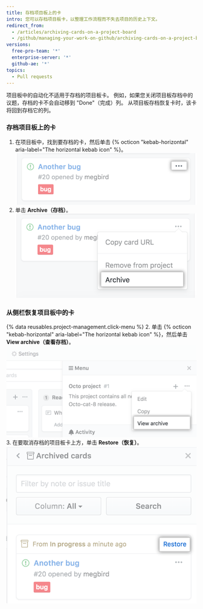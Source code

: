```yaml
---
title: 存档项目板上的卡
intro: 您可以存档项目板卡，以整理工作流程而不失去项目的历史上下文。
redirect_from:
  - /articles/archiving-cards-on-a-project-board
  - /github/managing-your-work-on-github/archiving-cards-on-a-project-board
versions:
  free-pro-team: '*'
  enterprise-server: '*'
  github-ae: '*'
topics:
  - Pull requests
---
```

项目板中的自动化不适用于存档的项目板卡。 例如，如果您关闭项目板存档中的议题，存档的卡不会自动移到 "Done"（完成）列。 从项目板存档恢复卡时，该卡将回到存档它的列。

### 存档项目板上的卡

1. 在项目板中，找到要存档的卡，然后单击 {% octicon "kebab-horizontal" aria-label="The horizontal kebab icon" %}。 ![用于编辑项目板卡的选项列表](/assets/images/help/projects/select-archiving-options-project-board-card.png)
2. 单击 **Archive（存档）**。 ![从菜单中选择存档选项](/assets/images/help/projects/archive-project-board-card.png)

### 从侧栏恢复项目板中的卡

{% data reusables.project-management.click-menu %}
2. 单击 {% octicon "kebab-horizontal" aria-label="The horizontal kebab icon" %}，然后单击 **View archive（查看存档）**。 ![从菜单中选择查看存档选项](/assets/images/help/projects/select-view-archive-option-project-board-card.png)
3. 在要取消存档的项目板卡上方，单击 **Restore（恢复）**。 ![选择恢复项目板卡](/assets/images/help/projects/restore-card.png)
